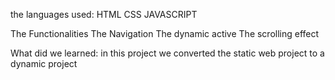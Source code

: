 the languages used:
  HTML
  CSS
  JAVASCRIPT

The Functionalities
  The Navigation
  The dynamic active
  The scrolling effect

What did we learned:
in this project we converted the static web project to a dynamic project